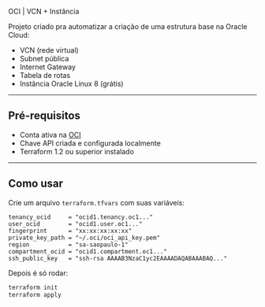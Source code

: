 OCI | VCN + Instância

Projeto criado pra automatizar a criação de uma estrutura base na Oracle Cloud:

- VCN (rede virtual)
- Subnet pública
- Internet Gateway
- Tabela de rotas
- Instância Oracle Linux 8 (grátis)

---

## Pré-requisitos

- Conta ativa na [OCI](https://cloud.oracle.com/)
- Chave API criada e configurada localmente
- Terraform 1.2 ou superior instalado

---

## Como usar

Crie um arquivo `terraform.tfvars` com suas variáveis:

```hcl
tenancy_ocid     = "ocid1.tenancy.oc1..."
user_ocid        = "ocid1.user.oc1..."
fingerprint      = "xx:xx:xx:xx:xx"
private_key_path = "~/.oci/oci_api_key.pem"
region           = "sa-saopaulo-1"
compartment_ocid = "ocid1.compartment.oc1..."
ssh_public_key   = "ssh-rsa AAAAB3NzaC1yc2EAAAADAQABAAABAQ..."
```
Depois é só rodar:

```bash
terraform init
terraform apply
```
